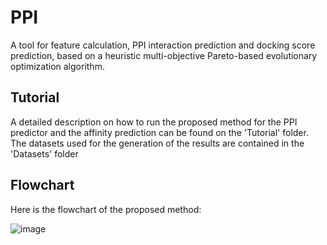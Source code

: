 # PPI

A tool for feature calculation, PPI interaction prediction and docking score prediction, based on a heuristic multi-objective Pareto-based evolutionary optimization algorithm.

<h2> Tutorial </h2>

<p>A detailed description on how to run the proposed method for the PPI predictor and the affinity prediction can be found on the 'Tutorial' folder.
The datasets used for the generation of the results are contained in the 'Datasets' folder</p>

<h2>Flowchart</h2>

<p>Here is the flowchart of the proposed method:</p>

![image](https://github.com/harzav/PPI/assets/165158954/5b43ba7d-7551-4765-a434-cd19de3bfa42)

